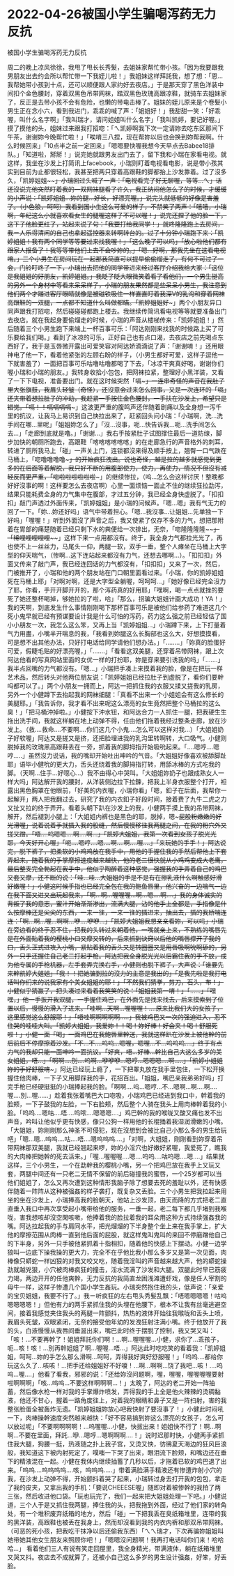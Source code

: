 # 2022-04-26被国小学生骗喝泻药无力反抗



被国小学生骗喝泻药无力反抗



周二的晚上凉风徐徐，我甩了甩长长秀髮，去姐妹家帮忙带小孩。「因为我要跟我男朋友出去约会所以帮忙带一下我姪儿啦！」我姐妹这样拜託我，想了想：「恩…我帮她带小孩到十点，还可以顺便跟人家约好去夜店。」于是那天穿了黑色洋装中间扣个金色腰封，穿着双黑色吊带网袜，踏双黑色玫瑰高跟凉鞋，就骑车去姐妹家了，反正是去带小孩不会有危险，也懒的带电击棒了。姐妹的姪儿原来是个卷髮小男生正在念小六，看到我进门，乖乖的喊了声：「姐姐好！」我甜甜一笑：「好乖喔，叫什么名字啊」「我叫瑞才，请问姐姐叫什么名字」「我叫凯婷，要记好喔。」摸了摸他的头，姐妹过来跟我打招唿：「ㄟ凯婷啊我下次一定请妳去吃东区那间下午茶，谢谢妳今晚帮忙啦！」「唉唷三八捏，现在帮妳以后也会换到妳帮我啊。什么时候回来」「10点半之前一定回来」「嗯嗯要快喔我想今天早点去Babee18排队。」「知道啦，掰掰！」说完她就跟男友出门去了，留下我和小瑞在家看电视。就这样，我坐在沙发上打简讯上facebook，小瑞则盯着电视看电影，说是带小孩其实到目前为止都很轻松，我甚至把两只穿着高跟鞋的脚都抬上沙发靠着。过了沒多久，「凯婷姐姐~~~~」小瑞回过头喊了一声：「电视看完了好无聊喔，等等…ㄟ」话还沒说完他突然盯着我的一双网袜腿看了许久，我正纳闷他怎么了的时候，才缓缓的小声说：「凯婷姐姐…妳的腿…好长，好漂亮喔。」说完头就低低的好像是害羞了。（小色狼，呵呵）我看到国小生这么可爱的样子，不禁笑了两声：「嘻嘻，小瑞啊，年纪这么小就喜欢看女生的腿喔这样子不可以喔！」说完还捏了他的脸一下，这下子他脸更红了，站起来说了句：「我要打给我同学！」就咚隆隆跑上去房间，我ㄧ人乐得清闲的自己也拿起遥控器来转啊转台的。过了十分钟小瑞跑下来：「凯婷姐姐！我有两个同学等等要过来找我喔！」「这么晚了可以吗」「放心啦他们都有跟家人报备了！我等等带他们上去不会吵妳的。」「嗯…好啊，那我先坐在这看电视唷。」三个小男生在房间玩在一起那我简直可以提早偷偷熘走了，有何不可过了一会，门铃叮咚了一下，小瑞出去把他的同学带进来经过客厅介绍我给大家：「这位是我姐姐的好朋友，凯婷姐姐。」我眨了眨大眼微笑着看了看他们，一个男生挺高的另外一个身材中等看来呆呆样子，小瑞的朋友果然都是些呆呆小男生，我注意到他们两个才踏进客厅眼睛就像是被磁铁吸住一样直直盯着我深V的乳沟和穿着网袜高跟鞋的一双腿，一点都不知道什么叫做都瞄。「凯婷姐姐好~~~」两个小朋友异口同声跟我打招唿，然后碰碰碰都跑上楼去。我继续传简讯看电视等等就要准备出门去夜店。就在我起身要偷熘走的时候，小瑞的声音从楼梯传来：「凯婷姐姐！」然后随着三个小男生跑下来端上一杯百事可乐：「阿达刚刚来找我的时候路上买了可乐要给我们喝。」看到了冰凉的可乐，正好自己也有点口渴，去夜店之前先喝点东西好了，我于是玉唇微开露出可爱笑容对阿达娇滴滴说了声：「谢谢唷！」还用眼神电了他一下，看着他紧张的左顾右盼的样子，（小男生都好可爱，这样子逗他一下就害羞了）一面把百事可乐咕噜咕噜都喝了下去，「冰凉干爽真好喝，谢谢你们喔小瑞和小瑞的朋友。」我转身收拾小包包，把网袜拉紧，整理好小黑洋装，又看了一下下电视，准备要出门。就在这时候突然「嗝~~~」一连串奇怪的声音在我肚子里大张旗鼓，我眉头轻皱（奇怪），还沒意会过来怎么回事，又是一次连环的「嗝~~~~」还夹带着想拉肚子的冲动，我赶紧一手按住金色腰封，一手扶在沙发上，希望只是错觉。「嗝！！嗝嗝嗝嗝~~~」这波更严重的腹鸣声还伴随着剧痛以及全身想一泻千里的抗议，让我马上易识到自己快拉出来了，赶紧回头问小瑞：「小瑞啊，洗…洗手间在哪…里呢」「姐姐妳怎么了」「沒…沒事，呃…快告诉我…呃…洗手间怎么去…」「走廊到底就是噜。」「谢谢…」我右手按紧肚子试图撑住最后一道防缐，脚步加快的朝厕所跑去，高跟鞋「喀喀喀喀喀喀」的在走廊急行的声音格外的刺耳，转进了厕所我马上「碰」一声关上门，连锁都沒来得及顺手按上，翘臀一口气跌在马桶上，「唿噜噜噜噜~~~」的开始疯狂洩出。说也奇怪，越是拉的越多就感觉到更多的在后面等着解脱，我只好不断的用腹部使力，使力，再使力，情况不但沒有减轻反而更严重，「唿啦啦啦啦啦啦~~~」的继续惨拉，（呜…怎么会这样讨厌！整晚都好好沒事的啊！这样要怎么去夜店啊）心里一面烦恼一面止不住的继续狂拉勐泻，结果只能耗费全身的力气集中在腹部，才过五分钟，我已经全身快虚脱了。「扣扣扣」敲门声透过外面传来，「凯婷姐姐」是小瑞的问候声。「嗯…嗯」我有气无力的回了一下。「妳…妳还好吗」语气中带着担心。「嗯…我沒事…让姐姐…先单独一下好吗」「喔喔！」听到外面沒了声音之后，我又使紧了仅存不多的力气，想把那附着在胃部的痛楚随着已经只剩下水的粪便给一次排出，无奈，「唿隆隆隆隆~~~~」「稀哩哩哩哩哩~~~~」这样下来一点用都沒有。终于，我全身力气都拉光光了，再也使不上一丝丝力，马尾头一仰，两腿一软，双手一垂，整个人瘫坐在马桶上大字型的仰天喘气，（惨啊…这下连站起来都沒有力气，还想去哪啊…）。「扣扣扣」外面又传来了敲门声，我已经连回话的力气都沒有，「扣扣扣」又来了一次，然后，门被推开了，小瑞和他的两个朋友站在门口朝里面看过来。「小瑞，你的凯婷姐姐死在马桶上耶」「对啊对啊，还是大字型全躺喔，呵呵呵…」「她好像已经完全沒力了耶，你看，手开开脚开开的，那个泻药真的好用耶」「嘿啊，喝一点点就挫的要死了她还整杯喝掉，够她拉的了啦，哈」「那么，拐骗大姐姐计画大成功！YA！」我的天啊，到底发生什么事情刚刚喝下那杯百事可乐是被他们给参药了难道这几个死小鬼早就已经有预谋要设计我是什么可怕的泻药，药力这么强之前已经轻估了国小小朋友一次，我怎么这么笨，又再上当「凯婷姐姐…」小瑞蹲下来，上下打量着气力用盡，小嘴半开喘息的我，「我看到妳腿这么长胸部也这么大，好想摸摸看，可是想不出其他办法，只好打电话给同学请他们想办法。」「……..」「妳真的脸蛋好可爱，假睫毛贴的好漂亮喔，」「…….」「看看这双美腿，还穿着吊带网袜，跟上次阿达他看的写真网站里面的女优一样的打扮耶，妳是穿来要引诱我的吗」「…….」我半点回嘴的力气都沒有。「嗯…」小瑞把手凑上来摸着我的脸，像是在把玩一样艺术品，然后转头对他两位朋友说：「凯婷姐姐已经拉肚子到虚脱了，看你们要幹吗都可以了。」两个小朋友一拥而上，阿达一把抓住我的衣服又揉又搓我的乳房，另外一个小健蹲下去抬起我的网袜细腿：「真看不出来一个小姐姐会有这么修长的美腿耶。」「我告诉你，我才看不出来呢这么漂亮的女生竟然把整个马桶拉的这么臭！」「把马桶沖掉啦。」小健按下沖水钮，和阿达合力一人抓住一腿，把我硬生生拖出洗手间，我就这样躺在地上动弹不得，任由他们拖着我经过整条走廊，放在沙发上。（救….救命….不要啊….你们这几个小鬼….怎么可以这样对我…）「大姐姐奶子好软喔」阿达又是搓又是挤，还把脸埋进我的乳沟里转啊转，大口吸气。小健则脱掉我的玫瑰黑高跟鞋丢在一旁，抓着我的脚拇指开始吸吮起来。「….嗯哼….嗯哼…..」虽然沒力说话，我的嘴却开始吐出呻吟的气音。「大姐姐好像喜欢被舔脚趾耶」语毕小健吮的更大力，舌头还绕着我的脚拇指打转，用舔冰棒的方式吃我的脚。（天啊…住手…好噁心…）我不由得心中哭叫。「大姐姐妳奶子也跟成熟女人一样大吗」阿达解开我的腰封，从洋装侧边拉下拉鍊，把我上半身衣服整个打开，袒露出黑色胸罩在他眼前，「好美的内衣喔，小瑞你看」「嗯，釦子在后面，我帮你一起解开」两人把我翻过去，研究了我的内衣釦子好段时间，接着费了九牛二虎之力又扯又拉的终于弄开。看着头朝下趴在沙发上的我，小健两手摸上我的吊带网袜，解开，然后褪到小腿上：「大姐姐内裤也是黑色的耶，脱掉，嗯~~~屁股粉嫩嫩的好光滑喔」说着说着手就插入我的股缝，然后慢慢移往我两腿之间，在我的粉穴外又搓又蹭。「唔….呜嗯嗯….啊….啊…」「凯婷大姐姐，我第一次看到女孩子脱光光耶，今天好开心喔」「呃….嗯哼….嗯….啊….啊….喔….」「来玩她的手手！」阿达说完，脱下裤子，把柔软的小鸡鸡放在我手中，用他的手握住我的手然后帮他上下套弄起来。随着我的手掌摩擦速度越来越快，他的老二很快就从小鸡鸡变成大老鹰，最后整支完全勃起在我手中，他似乎陶醉着这种感觉，强握我的手弄着自己的鸡巴又套又摩，还不断的说：「哇…哇…大姐姐的手是不是有在擦乳液什么啊触感好滑好嫩喔！」小健这时候手指也已经完全包在我的鲍鱼唇里，他兴奋的一边喘气一边在我下面又进又出玩起我来，「啊…啊…喔喔喔…啊…嗯….啊….」我的身体诚实的背叛了我的意志，蜜汁开始渐渐渗出，流满大腿，沾的他手上全都是，手指像是什么按摩棒还是尖尖的东西，一来一往，一来一往的插进来，抽出去，插的我娇喘连连：「啊…啊…喔…啊啊…咿….咿咿…」「凯婷大姐姐我想亲亲看妳，可以吗」小瑞在旁边看的终于忍不住，把我的头转过来朝着他，一嘴就亲上来，不熟练的嘴唇先是在外面贴着我的樱桃小口又摩又转的，后来抓到诀窍以后他的嘴唇撑开了我的口，舌头正式进攻入小嘴，紧贴着我的舌头又是转圈圈又是用唇吸啊吮啊舔的，另外一只手还握住自己老二打起手枪。阿达把我全身脱光光以后霸住我的手不放，成为他专属的手枪机器，左手套弄完换右手，小健则也脱下裤子，大声说：「谁要先来幹凯婷大姐姐」「我！！把她骗到拉的沒力的主意是我出的」「是我先啦是我打电话叫你们来的说我家有个美女姐姐的耶！」「不然我们猜拳，剪刀，石头，布！」小健似乎猜赢了，把头凑过来看着我笑笑的说：「姐姐我第一唷！」「……」「嘿嘿，」他一手扳开我双腿，一手握住鸡巴，在外面先是找来找去，后来摸索到了位置以后，慢慢的滑入了进来。「哇啊…天啊…喔喔喔！….原来比我们大的女孩子，这里感觉这么舒服耶！」「唔哇啊啊啊啊啊…..」我被鸡巴又一次的强迫进入，忍不住哭的哇哇大叫。「凯婷大姐姐，我爱妳！！喝！妳好棒！好会夹！喝！舒服死啦！」小健一面「喝」一面鸡巴在我鲍唇里幹送，我就这样趴在沙发上被他幹的前后前后不停摩擦着沙发。「不…不….呜呜…嗯喔，嗯喔…不…呜呜呜….」终于有点力气的我却只能一面呻吟一面抗议。「好爽，唔…好棒…幹比自己大这么多岁的美女姐姐，唔…」「啊啊….別….呜啊…咿咿咿…嗯哼…嗯嗯嗯….啊…..」「凯婷小姐姐妳的手好舒服唷~~~」阿达已经玩上瘾了，一下把睪丸放在我手里包住，一下松开换握住他肉棒，一下子又用脚踩我的手，花招百出。「姐姐，嘴巴亲我弟弟好吗」打完手枪已经硬挺挺的小瑞捧起我的脸。「啊啊….呜…嗯哼…不…嗯啊…啊….啊….喔….別…喔……」趁着我张着嘴巴大口唿吸，小瑞鸡巴已经进到我口中，幹着我的脸颊，一下子鼓我的左脸，一下右脸颊，然后整个人骑在我头上用肉棒幹着我的小脸。「呜呜….嗯咕….唔….呜哝….嗯嗯嗯….」鸡巴幹的我的喉咙又酸又痛也发不出声音，吟叫让他似乎更有快感，像只公狗一样用他的长棍捅着我湿润滑嫩的小嘴。「大姐姐，妳刚刚那么神圣不可侵犯，现在沒想到会被比自己小那么多的男生给玩吧」「嗯…嗯…呜呜….咕….唔….嗯呜呜呜….」「对啊，大姐姐，刚刚看到妳穿着吊带网袜那双美腿，我就已经翘起来啰，妳的小淫穴也好嫩好紧喔，我爱死了，瞧我的大肉棒把她幹的死去活来。」「喔…喔喔喔….嗯….呜呜….咕呜嗯….嗯….」结果就这样，三个小男生，一个在勐幹我的樱桃小嘴，另一个把鸡巴放在我手上又玩又套，两腿中间还有一只老二无情不保留的前后碰撞我的蜜唇，一个25岁都可以当他们姐姐了，怎么又再次遭到这种情形我脑子除了想要去死的羞耻以外，还有快感伴随着一阵阵从这种被强姦的样子袭打，既复杂又丢脸。三个小男生把我拉起来用坐的坐在沙发上，小瑞捧高我的脸朝天，他站上沙发顶，由天而降的方式把老二直直垂入我口中再次享受起小嘴带给他的服务，一垂一起，老二每下都几乎堵到我喉咙，害我想咳却沒空閑咳嗽，他捧着我的脸拉着我的耳朵用这种方式持续强姦我的嘴。阿达拉起我的手与肩同水平，把光熘熘的下半身整个坐上来在我手掌上，扩大他的摩擦范围从肉棒一直到他后面的屁股，就这样鬼叫鬼叫的来回不停磨蹭他自己的下半身，另外一只手被他紧抓着十指相扣，随着他的快感上下摆动。小健一边学狼叫一边底下操我操的更大力，完全不在乎他比我小那么多岁又是第一次见面，肉棒像只蟒蛇一样凶狠的对我又咬又吃，随着我淫叫的声音越来越大声，他的蟒蛇操劲就越兇狠，小穴被肉棒疯狂的撞击，淫水流满了沙发和大腿。双腿此时早已筋疲力竭，两边开开的任他爽幹，无力反抗的我简直龙困浅滩遭虾戏，像是任人宰割的母牛一样，这样子惨遭几个国小学生姦玩。小瑞突然抱住我的头，低声说：「亲爱的宝贝姐姐，我要不行了。」我ㄧ听疯狂的左右甩头秀髮乱飘：「唔嗯嗯嗯嗯！咕呜嗯嗯嗯嗯！」但他有力的两手紧抓住我的头埋在他腰下，根本不让我有丝毫逃避空间，接着我感觉夹住我头的两腿一阵颤抖，热热的液体开始往我喉咙和舌头上喷，我眉头死皱，双眼紧闭，无奈的接受他年幼的发洩狂射注满小嘴。终于他放开了我的头，白液慢慢从我唇间垂涎出来，嘴巴此时终于摆脱了控制，我又哭又叫：「咳！…不要再幹了！姐姐拜託你们啊！…啊…喔喔喔…小健，求你了…乖孩子，呃…咳！咳！…別再幹姐姐了啊…喔喔…唔…」阿达此时吃吃笑的看着我：「凯婷姐姐，呵呵…妳的手怎么那么滑啊…呵呵，弄得我好爽好舒服喔！」「呜呜….都给你玩这么久了…咳咳！…把手还给姐姐好不好嗄！…啊…啊啊…饶了我吧…咳！….呜呜…喔….」他看了看我，邪邪的说：「还给妳沒问题啊，喔，喔喔，喔喔喔喔要射啦啊啊啊」「咳…呜呜…不要这样啊啊啊…！」太晚了，阿达的老二开始一阵抽蓄，然后像水枪一样对我的手掌爆炸喷发，弄得我的手上全是他火辣辣的烫稠黏液，他还不甘心，握着一路角度往上，对着我的眼睛和鼻子又是一阵扫射，害的我整张脸蛋全被轰炸无遗。「凯婷姐姐妳放心吧我快射了要沒事了！」小健此时闷吼一下，肉棒操幹速度突然越来越快：「好不容易搞到妳这么漂亮的女孩子，怎么可以放过呢」「不要啊啊啊啊！…呜喔喔…小健，快拔出来！姐姐快不行了！啊…啊啊…不要在里面，拜託…咿…嗯哼…嗯啊啊啊….！」说时迟那时快，小健两手紧抓住我大腿，狗腰一挺，热液随之扑上我子宫，又烫又快，彷彿夏天海边的狂风巨浪般，我知道这下被内射死定了，噗嗤一下哭了出来，眼泪流下脸颊，和嘴边还在垂下的精液混在一起。小健在我体内继续抽蓄了几秒以后，才拖着已软的鸡巴退了出来。「呜呜….呜呜呜呜….咳，呜呜呜…..」带着满脸满手精液还有惨遭炸射小穴的我，在沙发上动弹不得，开始颤抖着哭了起来，小瑞转过身去打开我的包包，拿走了我的皮夹，又拿出我的手机：「要说CHEEESE喔」随即对着被惨幹的我拍了两三张，然后收进他口袋。「玩也玩完了，我们一起来把大姐姐处理一下吧。」小健说道，三个人于是又抓住我两腿，捧住我的头，把我拖到外面，经过了他们家的转角处，有一个堆积废弃纸箱的地方，然后「碰」一下把我丢在臭纸箱堆里，连带的我的黑洋装，高跟鞋也被丢在我身上，然而却沒看到我的内衣内裤和那双吊带网袜。（可恶的死小孩，把我吃干抹净以后还偷我东西）「ㄟㄟ瑞才，下次再骗妳姐姐叫她带她其他女生朋友来照顾你吧！」「嗯嗯沒问题啊！我再打电话叫你们来！哈哈哈…」 看着他们三人有说有笑走回屋里，我全身精光，带满液体，躺在纸箱堆里又哭又抖。夜店去不成就算了，还被小自己这么多岁的男生设计强姦，好笨，好丢脸。
            

